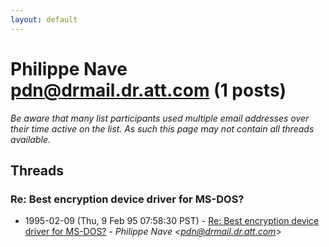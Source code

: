 ```yaml
---
layout: default
---
```


# Philippe Nave <pdn@drmail.dr.att.com> (1 posts)

_Be aware that many list participants used multiple email addresses over their time active on the list. As such this page may not contain all threads available._

## Threads

### Re: Best encryption device driver for MS-DOS?
+ 1995-02-09 (Thu, 9 Feb 95 07:58:30 PST) - [Re: Best encryption device driver for MS-DOS?](/archive/1995/02/2eb056ba26a198780870970f7da400ac59dc4081dd6b400b74cbc88555af256f) - _Philippe Nave \<pdn@drmail.dr.att.com\>_

